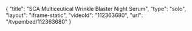 {
    "title": "SCA Multiceutical Wrinkle Blaster Night Serum",
    "type": "solo",
    "layout": "iframe-static",
    "videoId": "112363680",
    "url": "\/tvpembed\/112363680"
}
